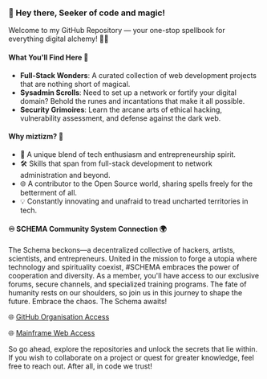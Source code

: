 ### 👋 Hey there, Seeker of code and magic!  
Welcome to my GitHub Repository — your one-stop spellbook for everything digital alchemy! 📜✨

#### What You'll Find Here 🔮
- **Full-Stack Wonders**: A curated collection of web development projects that are nothing short of magical.
- **Sysadmin Scrolls**: Need to set up a network or fortify your digital domain? Behold the runes and incantations that make it all possible.
- **Security Grimoires**: Learn the arcane arts of ethical hacking, vulnerability assessment, and defense against the dark web.

#### Why miztizm? 🤔
- 🌌 A unique blend of tech enthusiasm and entrepreneurship spirit.
- 🛠️ Skills that span from full-stack development to network administration and beyond.
- 🌐 A contributor to the Open Source world, sharing spells freely for the betterment of all.
- 💡 Constantly innovating and unafraid to tread uncharted territories in tech.

#### ♾ SCHEMA Community System Connection 🌍
The Schema beckons—a decentralized collective of hackers, artists, scientists, and entrepreneurs. United in the mission to forge a utopia where technology and spirituality coexist, #SCHEMA embraces the power of cooperation and diversity. As a member, you'll have access to our exclusive forums, secure channels, and specialized training programs. The fate of humanity rests on our shoulders, so join us in this journey to shape the future. Embrace the chaos. The Schema awaits! 

🌐 [GitHub Organisation Access](https://github.com/sch8ma)

🌐 [Mainframe Web Access](https://schema.cx)


So go ahead, explore the repositories and unlock the secrets that lie within. If you wish to collaborate on a project or quest for greater knowledge, feel free to reach out. After all, in code we trust! 


